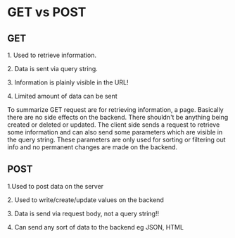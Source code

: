 <h1> GET vs POST </h1>
<h2> GET </h2>
<p>1. Used to retrieve information. </p>
<p>2. Data is sent via query string. </p>
<p>3. Information is plainly visible in the URL! </p>
<p>4. Limited amount of data can be sent </p>
<p> To summarize GET request are for retrieving information, a page. Basically there are no side effects on the backend. There shouldn't be anything being created or deleted or updated. The client side sends a request to retrieve some information and can also send some parameters which are visible in the query string. These parameters are only used for sorting or filtering out info and no permanent changes are made on the backend.</p>
<h2> POST </h2>
<p>1.Used to post data on the server</p>
<p>2. Used to write/create/update values on the backend </p>
<p>3. Data is send via request body, not a query string!!</p>
<p>4. Can send any sort of data to the backend eg JSON, HTML</p>
